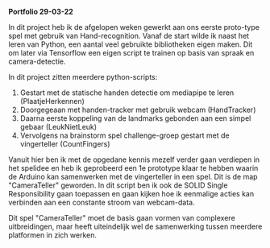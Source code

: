 **Portfolio 29-03-22**

In dit project heb ik de afgelopen weken gewerkt aan ons eerste proto-type spel met gebruik van Hand-recognition. 
Vanaf de start wilde ik naast het leren van Python, een aantal veel gebruikte bibliotheken eigen maken.
Dit om later via Tensorflow een eigen script te trainen op basis van spraak en camera-detectie. 

In dit project zitten meerdere python-scripts:
1. Gestart met de statische handen detectie om mediapipe te leren (PlaatjeHerkennen)
2. Doorgegeaan met handen-tracker met gebruik webcam (HandTracker)
3. Daarna eerste koppeling van de landmarks gebonden aan een simpel gebaar (LeukNietLeuk)
4. Vervolgens na brainstorm spel challenge-groep gestart met de vingerteller (CountFingers)

Vanuit hier ben ik met de opgedane kennis mezelf verder gaan verdiepen in het spelidee en heb ik geprobeerd een 1e prototype klaar te hebben waarin de Arduino kan samenwerken met de vingerteller in een spel. Dit is de map "CameraTeller" geworden. In dit script ben ik ook de SOLID Single Responsibility gaan toepassen en gaan kijken hoe ik eenmalige acties kan verbinden aan een constante stroom van webcam-data. 

Dit spel "CameraTeller" moet de basis gaan vormen van complexere uitbreidingen, maar heeft uiteindelijk wel de samenwerking tussen meerdere platformen in zich werken. 
